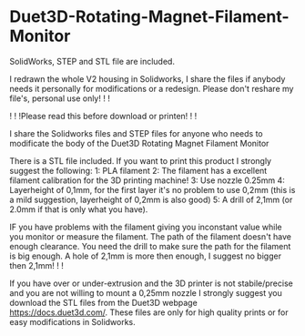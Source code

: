 # Duet3D-Rotating-Magnet-Filament-Monitor
SolidWorks, STEP and STL file are included.

I redrawn the whole V2 housing in Solidworks, I share the files if anybody needs it personally for modifications or a redesign. 
Please don't reshare my file's, personal use only! ! !



! ! !Please read this before download or printen! ! !

I share the Solidworks files and STEP files for anyone who needs to modificate the body of the Duet3D Rotating Magnet Filament Monitor

There is a STL file included. If you want to print this product I strongly suggest the following:
1: PLA filament
2: The filament has a excellent filament calibration for the 3D printing machine!
3: Use nozzle 0.25mm
4: Layerheight of 0,1mm, for the first layer it's no problem to use 0,2mm (this is a mild suggestion, layerheight of 0,2mm is also good)
5: A drill of 2,1mm (or 2.0mm if that is only what you have). 

IF you have problems with the filament giving you inconstant value while you monitor or measure the filament. The path of the filament doesn't have enough clearance. You need the drill to make sure the path for the filament is big enough. A hole of 2,1mm is more then enough, I suggest no bigger then 2,1mm! ! !

If you have over or under-extrusion and the 3D printer is not stabile/precise and you are not willing to mount a 0,25mm nozzle I strongly suggest you download the STL files from the Duet3D webpage https://docs.duet3d.com/. These files are only for high quality prints or for easy modifications in Solidworks.
